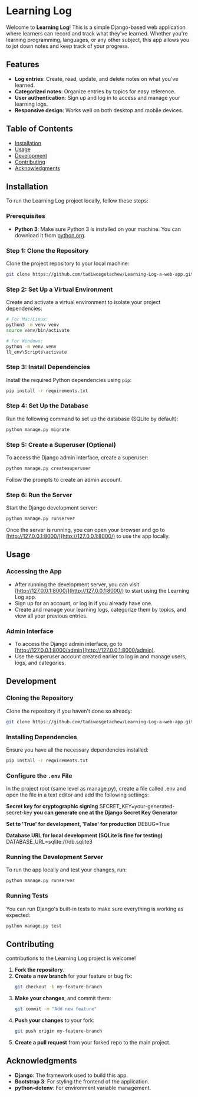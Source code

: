 # Learning Log

Welcome to **Learning Log**! This is a simple Django-based web application where learners can record and track what they’ve learned. Whether you're learning programming, languages, or any other subject, this app allows you to jot down notes and keep track of your progress.

## Features
- **Log entries**: Create, read, update, and delete notes on what you've learned.
- **Categorized notes**: Organize entries by topics for easy reference.
- **User authentication**: Sign up and log in to access and manage your learning logs.
- **Responsive design**: Works well on both desktop and mobile devices.

## Table of Contents

- [Installation](#installation)
- [Usage](#usage)
- [Development](#development)
- [Contributing](#contributing)
- [Acknowledgments](#acknowledgments)

## Installation

To run the Learning Log project locally, follow these steps:

### Prerequisites

- **Python 3**: Make sure Python 3 is installed on your machine. You can download it from [python.org](https://www.python.org/downloads/).

### Step 1: Clone the Repository

Clone the project repository to your local machine:

```bash
git clone https://github.com/tadiwosgetachew/Learning-Log-a-web-app.git
```

### Step 2: Set Up a Virtual Environment

Create and activate a virtual environment to isolate your project dependencies:

```bash
# For Mac/Linux:
python3 -m venv venv
source venv/bin/activate

# For Windows:
python -m venv venv
ll_env\Scripts\activate
```

### Step 3: Install Dependencies

Install the required Python dependencies using `pip`:

```bash
pip install -r requirements.txt
```

### Step 4: Set Up the Database

Run the following command to set up the database (SQLite by default):

```bash
python manage.py migrate
```

### Step 5: Create a Superuser (Optional)

To access the Django admin interface, create a superuser:

```bash
python manage.py createsuperuser
```

Follow the prompts to create an admin account.

### Step 6: Run the Server

Start the Django development server:

```bash
python manage.py runserver
```

Once the server is running, you can open your browser and go to [http://127.0.0.1:8000/](http://127.0.0.1:8000/) to use the app locally.

## Usage

### Accessing the App

- After running the development server, you can visit [http://127.0.0.1:8000/](http://127.0.0.1:8000/) to start using the Learning Log app.
- Sign up for an account, or log in if you already have one.
- Create and manage your learning logs, categorize them by topics, and view all your previous entries.

### Admin Interface

- To access the Django admin interface, go to [http://127.0.0.1:8000/admin](http://127.0.0.1:8000/admin).
- Use the superuser account created earlier to log in and manage users, logs, and categories.

## Development

### Cloning the Repository

Clone the repository if you haven't done so already:

```bash
git clone https://github.com/tadiwosgetachew/Learning-Log-a-web-app.git
```

### Installing Dependencies

Ensure you have all the necessary dependencies installed:

```bash
pip install -r requirements.txt
```

### Configure the `.env` File

In the project root (same level as manage.py), create a file called .env and open the file in a text editor and add the following settings:


**Secret key for cryptographic signing**
SECRET_KEY=your-generated-secret-key      **you can generate one at the Django Secret Key Generator**

**Set to 'True' for development, 'False' for production**
DEBUG=True

**Database URL for local development (SQLite is fine for testing)**
DATABASE_URL=sqlite:///db.sqlite3


### Running the Development Server

To run the app locally and test your changes, run:

```bash
python manage.py runserver
```

### Running Tests

You can run Django's built-in tests to make sure everything is working as expected:

```bash
python manage.py test
```

## Contributing

contributions to the Learning Log project is welcome!

1. **Fork the repository**.
2. **Create a new branch** for your feature or bug fix:
   ```bash
   git checkout -b my-feature-branch
   ```
3. **Make your changes**, and commit them:
   ```bash
   git commit -m "Add new feature"
   ```
4. **Push your changes** to your fork:
   ```bash
   git push origin my-feature-branch
   ```
5. **Create a pull request** from your forked repo to the main project.


## Acknowledgments

- **Django**: The framework used to build this app.
- **Bootstrap 3**: For styling the frontend of the application.
- **python-dotenv**: For environment variable management.



